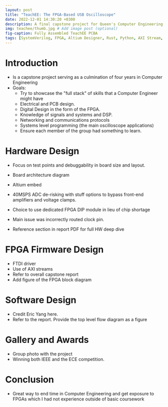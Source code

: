 ```yaml
---
layout: post
title: "TeachEE: The FPGA-Based USB Oscilloscope"
date: 2022-12-01 14:30:20 +0300
description: A final capstone project for Queen's Computer Engineering.
img: teachee/thumb.jpg # Add image post (optional)
fig-caption: Fully Assembled TeachEE PCBA
tags: [SystemVerilog, FPGA, Altium Designer, Rust, Python, AXI Stream, Xilinx Vivado, Oscilloscopes, Signal Processing]
---
```

<script src="https://viewer.altium.com/client/static/js/embed.js"></script>

# Introduction
- Is a capstone project serving as a culmination of four years in Computer Engineering
- Goals:
  - Try to showcase the "full stack" of skills that a Computer Engineer might have
  - Electrical and PCB design.
  - Digital Design in the form of the FPGA.
  - Knowledge of signals and systems and DSP.
  - Networking and communications protocols
  - Systems level programming (the main oscilloscope applications)
  - Ensure each member of the group had something to learn.

# Hardware Design
- Focus on test points and debuggability in board size and layout.
- Board architecture diagram
- Altium embed

- 40MSPS ADC de-risking with stuff options to bypass front-end amplifiers and voltage clamps.
- Choice to use dedicated FPGA DIP module in lieu of chip shortage
- Main issue was incorrectly routed clock pin.

- Reference section in report PDF for full HW deep dive

# FPGA Firmware Design
- FTDI driver
- Use of AXI streams
- Refer to overall capstone report
- Add figure of the FPGA block diagram

# Software Design
- Credit Eric Yang here.
- Refer to the report. Provide the top level flow diagram as a figure

# Gallery and Awards
- Group photo with the project
- Winning both IEEE and the ECE competition.

# Conclusion
- Great way to end time in Computer Engineering and get exposure to FPGAs which I had not experience outside of basic coursework
